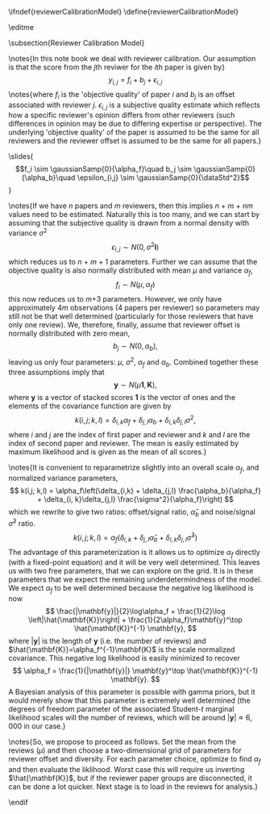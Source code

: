\ifndef{reviewerCalibrationModel}
\define{reviewerCalibrationModel}

\editme

\subsection{Reviewer Calibration Model}

\notes{In this note book we deal with reviewer calibration. Our assumption is
that the score from the $j$th reviwer for the $i$th paper is given by}
$$
y_{i,j} = f_i + b_j + \epsilon_{i, j}
$$
\notes{where $f_i$ is the 'objective quality' of paper $i$ and $b_j$ is an
offset associated with reviewer $j$. $\epsilon_{i,j}$ is a subjective
quality estimate which reflects how a specific reviewer's opinion
differs from other reviewers (such differences in opinion may be due to
differing expertise or perspective). The underlying 'objective
quality' of the paper is assumed to be the same for all reviewers and
the reviewer offset is assumed to be the same for all papers.}

\slides{$$f_i \sim \gaussianSamp{0}{\alpha_f}\quad b_j \sim \gaussianSamp{0}{\alpha_b}\quad \epsilon_{i,j} \sim \gaussianSamp{0}{\dataStd^2}$$}

\notes{If we have $n$ papers and $m$ reviewers, then this implies $n$ + $m$ +
$nm$ values need to be estimated. Naturally this is too many, and we can
start by assuming that the subjective quality is drawn from a normal
density with variance $\sigma^2$ $$
\epsilon_{i, j} \sim N(0, \sigma^2 \mathbf{I})
$$ which reduces us to $n$ + $m$ + 1 parameters. Further we can assume
that the objective quality is also normally distributed with mean $\mu$
and variance $\alpha_f$, 
$$
f_i \sim N(\mu, \alpha_f)
$$ 
this now reduces us to $m$+3 parameters. However, we only have
approximately $4m$ observations (4 papers per reviewer) so parameters
may still not be that well determined (particularly for those reviewers
that have only one review). We, therefore, finally, assume that reviewer
offset is normally distributed with zero mean, 
$$
b_j \sim N(0, \alpha_b),
$$ 
leaving us only four parameters: $\mu$, $\sigma^2$, $\alpha_f$ and
$\alpha_b$. Combined together these three assumptions imply that 
$$
\mathbf{y} \sim N(\mu \mathbf{1}, \mathbf{K}),
$$ 
where $\mathbf{y}$ is a vector of stacked scores $\mathbf{1}$ is the
vector of ones and the elements of the covariance function are given by
$$
k(i,j; k,l) = \delta_{i,k} \alpha_f + \delta_{j,l} \alpha_b + \delta_{i, k}\delta_{j,l} \sigma^2,
$$ 
where $i$ and $j$ are the index of first paper and reviewer and $k$
and $l$ are the index of second paper and reviewer. The mean is easily
estimated by maximum likelihood and is given as the mean of all scores.}

\notes{It is convenient to reparametrize slightly into an overall scale
$\alpha_f$, and normalized variance parameters, 
$$
k(i,j; k,l) = \alpha_f\left(\delta_{i,k}  + \delta_{j,l} \frac{\alpha_b}{\alpha_f} + \delta_{i, k}\delta_{j,l} \frac{\sigma^2}{\alpha_f}\right)
$$ 
which we rewrite to give two ratios: offset/signal ratio,
$\hat{\alpha}_b$ and noise/signal $\hat{\sigma}^2$ ratio. 
$$
k(i,j; k,l) = \alpha_f\left(\delta_{i,k}  + \delta_{j,l} \hat{\alpha}_b + \delta_{i, k}\delta_{j,l} \hat{\sigma}^2\right)
$$ 
The advantage of this parameterization is it allows us to optimize
$\alpha_f$ directly (with a fixed-point equation) and it will be very
well determined. This leaves us with two free parameters, that we can
explore on the grid. It is in these parameters that we expect the
remaining underdetermindness of the model. We expect $\alpha_f$ to be
well determined because the negative log likelihood is now 
$$
\frac{|\mathbf{y}|}{2}\log\alpha_f + \frac{1}{2}\log  \left|\hat{\mathbf{K}}\right| + \frac{1}{2\alpha_f}\mathbf{y}^\top \hat{\mathbf{K}}^{-1} \mathbf{y},
$$ 
where $|\mathbf{y}|$ is the length of $\mathbf{y}$ (i.e. the number
of reviews) and $\hat{\mathbf{K}}=\alpha_f^{-1}\mathbf{K}$ is the scale
normalized covariance. This negative log likelihood is easily minimized
to recover 
$$
\alpha_f = \frac{1}{|\mathbf{y}|} \mathbf{y}^\top \hat{\mathbf{K}}^{-1} \mathbf{y}.
$$ 
A Bayesian analysis of this parameter is possible with gamma priors,
but it would merely show that this parameter is extremely well
determined (the degrees of freedom parameter of the associated
Student-$t$ marginal likelihood scales will the number of reviews, which
will be around $|\mathbf{y}| \approx 6,000$ in our case.}

\notes{So, we propose to proceed as follows. Set the mean from the reviews
($\mu$) and then choose a two-dimensional grid of parameters for
reviewer offset and diversity. For each parameter choice, optimize to
find $\alpha_f$ and then evaluate the liklihood. Worst case this will
require us inverting $\hat{\mathbf{K}}$, but if the reviewer paper
groups are disconnected, it can be done a lot quicker. Next stage is to
load in the reviews for analysis.}

\endif
